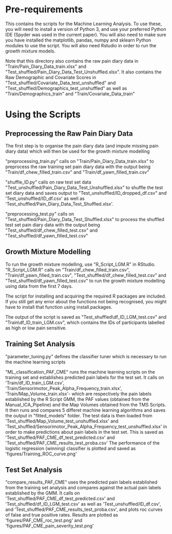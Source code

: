# Pre-requirements 
This contains the scripts for the Machine Learning Analysis. To use these, you will need to install a version of Python 3, and use your preferred Python IDE (Spyder was used in the current paper). You will also need to make sure you have installed the matplotlib, pandas, numpy and sklearn Python modules to use the script. You will also need Rstudio in order to run the growth mixture models. 

Note that this directory also contains the raw pain diary data in "Train/Pain_Diary_Data_train.xlsx" and "Test_shuffled/Pain_Diary_Data_Test_Unshuffled.xlsx". It also contains the Raw Demographic and Covariate Scores in "Test_shuffled/Covariate_Data_test_unshuffled" and "Test_shuffled/Demographics_test_unshuffled" as well as "Train/Demographics_train" and "Train/Covariate_Data_train"

# Using the Scripts

## Preprocessing the Raw Pain Diary Data
The first step is to organise the pain diary data (and impute missing pain diary data) which will then be used for the growth mixture modelling 

"preprocessing_train.py" calls on "Train/Pain_Diary_Data_train.xlsx" to preprocess the raw training set pain diary data with the output being "Train/df_chew_filled_train.csv" and "Train/df_yawn_filled_train.csv" 

"shuffle_ID.py" calls on raw test set data "Test_unshuffled/Pain_Diary_Data_Test_Unshuffled.xlsx" to shuffle the test set diary data and saves output to "Test_unshuffled/ID_dropped_df.csv" and 'Test_unshuffled/ID_df.csv' as well as 'Test_shuffled/Pain_Diary_Data_Test_Shuffled.xlsx'. 

"preprocessing_test.py" calls on "Test_shuffled/Pain_Diary_Data_Test_Shuffled.xlsx" to process the shuffled test set pain diary data with the output being "Test_shuffled/df_chew_filled_test.csv" and  "Test_shuffled/df_yawn_filled_test.csv"

## Growth Mixture Modelling
To run the growth mixture modelling, use "R_Script_LGM.R" in RStudio. "R_Script_LGM.R" calls on "Train/df_chew_filled_train.csv", "Train/df_yawn_filled_train.csv", "Test_shuffled/df_chew_filled_test.csv" and "Test_shuffled/df_yawn_filled_test.csv" to run
the growth mixture modelling using data from the first 7 days. 

The script for installing and acquiring the required R packages are included. If you still get any error about the functions not being recognised, you might have to install that function using install.packages. 

The output of the script is saved as "Test_shuffled\\df_ID_LGM_test.csv" and "Train\\df_ID_train_LGM.csv", which contains the IDs of participants labelled as high or low pain sensitive. 

## Training Set Analysis
"parameter_tuning.py" defines the classifier tuner which is necessary to run the machine learning scripts  

"ML_classification_PAF_CME" runs the machine learning scripts on the training set and establishes predicted pain labels for the test set.  It calls on 'Train/df_ID_train_LGM.csv', 'Train/Sensorimotor_Peak_Alpha_Frequency_train.xlsx', 'Train/Map_Volume_train.xlsx'- which are respectively the pain labels established by the R Script GMM, the PAF values (obtained from the Manual_ICA_Pipeline) and the Map Volumes obtained from the TMS Scripts. It then runs and compares 5 differet machine learning  algorithms and saves the output in "fitted_models" folder. The test data is then loaded   from 'Test_shuffled/Map_Volume_test_unshuffled.xlsx' and 'Test_shuffled/Sensorimotor_Peak_Alpha_Frequency_test_unshuffled.xlsx' in order to make predictions about pain labels in the test set. This is saved as 'Test_shuffled/PAF_CME_df_test_predicted.csv' and 'Test_shuffled/PAF_CME_results_test_proba.csv' The performance of the logistic regression (winning) classifier is plotted and saved as  'figures/Training_ROC_curve.png'

## Test Set Analysis 
"compare_results_PAF_CME" uses the predicted pain labels established from the training set analysis and compares against the actual pain labels established by the GMM. It calls on 'Test_shuffled/PAF_CME_df_test_predicted.csv' and 'Test_shuffled/df_ID_LGM_test.csv' as well as 'Test_unshuffled/ID_df.csv', and 'Test_shuffled/PAF_CME_results_test_proba.csv', and plots roc curves of false and true positive rates. Results are plotted as 'figures/PAF_CME_roc_test.png' and 'figures/PAF_CME_pain_severity_test.png'


